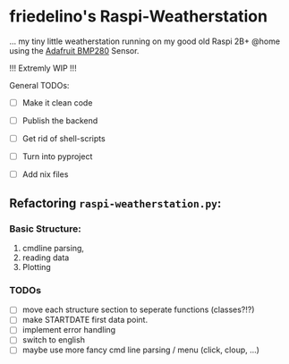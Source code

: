 # friedelino's Raspi-Weatherstation

... my tiny little weatherstation running on my good old Raspi 2B+ @home using
the [Adafruit BMP280](https://www.adafruit.com/product/2651 "Adafruit BMP280")
Sensor.

!!! Extremly WIP !!!

General TODOs:
- [ ] Make it clean code
- [ ] Publish the backend
- [ ] Get rid of shell-scripts
- [ ] Turn into pyproject
- [ ] Add nix files


## Refactoring `raspi-weatherstation.py`:

### Basic Structure: 

1. cmdline parsing, 
2. reading data 
3. Plotting

### TODOs

- [ ] move each structure section to seperate functions (classes?!?)
- [ ] make STARTDATE first data point.
- [ ] implement error handling
- [ ] switch to english
- [ ] maybe use more fancy cmd line parsing / menu (click, cloup, ...)
